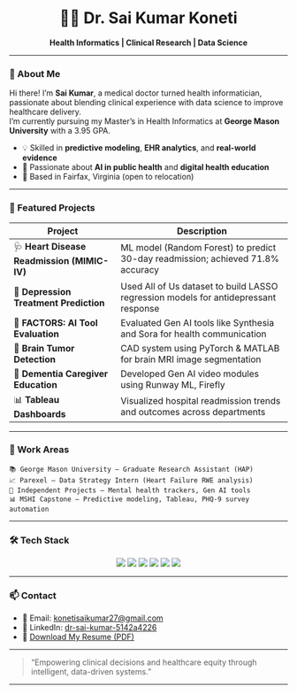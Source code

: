 <h1 align="center">👨‍⚕️ Dr. Sai Kumar Koneti</h1>
<p align="center"><strong>Health Informatics | Clinical Research | Data Science</strong></p>

---

### 👋 About Me

Hi there! I’m **Sai Kumar**, a medical doctor turned health informatician, passionate about blending clinical experience with data science to improve healthcare delivery.  
I’m currently pursuing my Master’s in Health Informatics at **George Mason University** with a 3.95 GPA.

- 💡 Skilled in **predictive modeling**, **EHR analytics**, and **real-world evidence**
- 🧠 Passionate about **AI in public health** and **digital health education**
- 📍 Based in Fairfax, Virginia (open to relocation)

---

### 🚀 Featured Projects

| Project | Description |
|--------|-------------|
| 🩺 **Heart Disease Readmission (MIMIC-IV)** | ML model (Random Forest) to predict 30-day readmission; achieved 71.8% accuracy |
| 🧠 **Depression Treatment Prediction** | Used All of Us dataset to build LASSO regression models for antidepressant response |
| 🧪 **FACTORS: AI Tool Evaluation** | Evaluated Gen AI tools like Synthesia and Sora for health communication |
| 🧬 **Brain Tumor Detection** | CAD system using PyTorch & MATLAB for brain MRI image segmentation |
| 👵 **Dementia Caregiver Education** | Developed Gen AI video modules using Runway ML, Firefly |
| 📊 **Tableau Dashboards** | Visualized hospital readmission trends and outcomes across departments |

---

### 💼 Work Areas

```text
📚 George Mason University – Graduate Research Assistant (HAP)
📈 Parexel – Data Strategy Intern (Heart Failure RWE analysis)
🧠 Independent Projects – Mental health trackers, Gen AI tools
📊 MSHI Capstone – Predictive modeling, Tableau, PHQ-9 survey automation
```

---

### 🛠️ Tech Stack

<p align="center">
  <img src="https://img.shields.io/badge/Python-3776AB?style=for-the-badge&logo=python&logoColor=white"/>
  <img src="https://img.shields.io/badge/R-276DC3?style=for-the-badge&logo=r&logoColor=white"/>
  <img src="https://img.shields.io/badge/SQL-336791?style=for-the-badge&logo=mysql&logoColor=white"/>
  <img src="https://img.shields.io/badge/Tableau-E97627?style=for-the-badge&logo=tableau&logoColor=white"/>
  <img src="https://img.shields.io/badge/TailwindCSS-06B6D4?style=for-the-badge&logo=tailwindcss&logoColor=white"/>
  <img src="https://img.shields.io/badge/FHIR-orange?style=for-the-badge"/>
</p>

---

### 📫 Contact

- 📧 Email: [konetisaikumar27@gmail.com](mailto:konetisaikumar27@gmail.com)
- 💼 LinkedIn: [dr-sai-kumar-5142a4226](https://www.linkedin.com/in/dr-sai-kumar-5142a4226/)
- 📝 [Download My Resume (PDF)](#)

---

> “Empowering clinical decisions and healthcare equity through intelligent, data-driven systems.”

---
